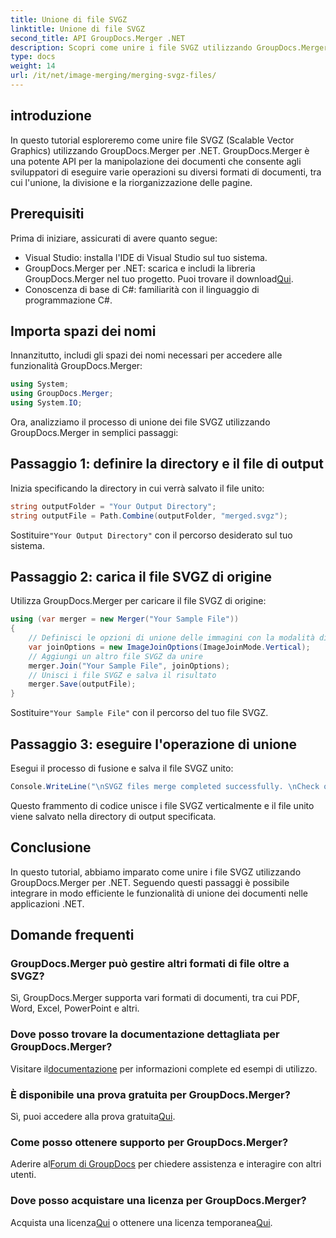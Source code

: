 ```yaml
---
title: Unione di file SVGZ
linktitle: Unione di file SVGZ
second_title: API GroupDocs.Merger .NET
description: Scopri come unire i file SVGZ utilizzando GroupDocs.Merger per .NET con questo tutorial passo passo. Migliora le tue capacità di manipolazione dei documenti.
type: docs
weight: 14
url: /it/net/image-merging/merging-svgz-files/
---
```

## introduzione
In questo tutorial esploreremo come unire file SVGZ (Scalable Vector Graphics) utilizzando GroupDocs.Merger per .NET. GroupDocs.Merger è una potente API per la manipolazione dei documenti che consente agli sviluppatori di eseguire varie operazioni su diversi formati di documenti, tra cui l'unione, la divisione e la riorganizzazione delle pagine.
## Prerequisiti
Prima di iniziare, assicurati di avere quanto segue:
- Visual Studio: installa l'IDE di Visual Studio sul tuo sistema.
-  GroupDocs.Merger per .NET: scarica e includi la libreria GroupDocs.Merger nel tuo progetto. Puoi trovare il download[Qui](https://releases.groupdocs.com/merger/net/).
- Conoscenza di base di C#: familiarità con il linguaggio di programmazione C#.

## Importa spazi dei nomi
Innanzitutto, includi gli spazi dei nomi necessari per accedere alle funzionalità GroupDocs.Merger:
```csharp
using System; 
using GroupDocs.Merger;
using System.IO;
```

Ora, analizziamo il processo di unione dei file SVGZ utilizzando GroupDocs.Merger in semplici passaggi:
## Passaggio 1: definire la directory e il file di output
Inizia specificando la directory in cui verrà salvato il file unito:
```csharp
string outputFolder = "Your Output Directory";
string outputFile = Path.Combine(outputFolder, "merged.svgz");
```
 Sostituire`"Your Output Directory"` con il percorso desiderato sul tuo sistema.
## Passaggio 2: carica il file SVGZ di origine
Utilizza GroupDocs.Merger per caricare il file SVGZ di origine:
```csharp
using (var merger = new Merger("Your Sample File"))
{
    // Definisci le opzioni di unione delle immagini con la modalità di unione verticale
    var joinOptions = new ImageJoinOptions(ImageJoinMode.Vertical);
    // Aggiungi un altro file SVGZ da unire
    merger.Join("Your Sample File", joinOptions);
    // Unisci i file SVGZ e salva il risultato
    merger.Save(outputFile);
}
```
 Sostituire`"Your Sample File"` con il percorso del tuo file SVGZ.
## Passaggio 3: eseguire l'operazione di unione
Esegui il processo di fusione e salva il file SVGZ unito:
```csharp
Console.WriteLine("\nSVGZ files merge completed successfully. \nCheck output in {0}", outputFolder);
```
Questo frammento di codice unisce i file SVGZ verticalmente e il file unito viene salvato nella directory di output specificata.

## Conclusione
In questo tutorial, abbiamo imparato come unire i file SVGZ utilizzando GroupDocs.Merger per .NET. Seguendo questi passaggi è possibile integrare in modo efficiente le funzionalità di unione dei documenti nelle applicazioni .NET.

## Domande frequenti
### GroupDocs.Merger può gestire altri formati di file oltre a SVGZ?
Sì, GroupDocs.Merger supporta vari formati di documenti, tra cui PDF, Word, Excel, PowerPoint e altri.
### Dove posso trovare la documentazione dettagliata per GroupDocs.Merger?
 Visitare il[documentazione](https://reference.groupdocs.com/merger/net/) per informazioni complete ed esempi di utilizzo.
### È disponibile una prova gratuita per GroupDocs.Merger?
 Sì, puoi accedere alla prova gratuita[Qui](https://releases.groupdocs.com/).
### Come posso ottenere supporto per GroupDocs.Merger?
 Aderire al[Forum di GroupDocs](https://forum.groupdocs.com/c/merger/32) per chiedere assistenza e interagire con altri utenti.
### Dove posso acquistare una licenza per GroupDocs.Merger?
 Acquista una licenza[Qui](https://purchase.groupdocs.com/buy) o ottenere una licenza temporanea[Qui](https://purchase.groupdocs.com/temporary-license/).